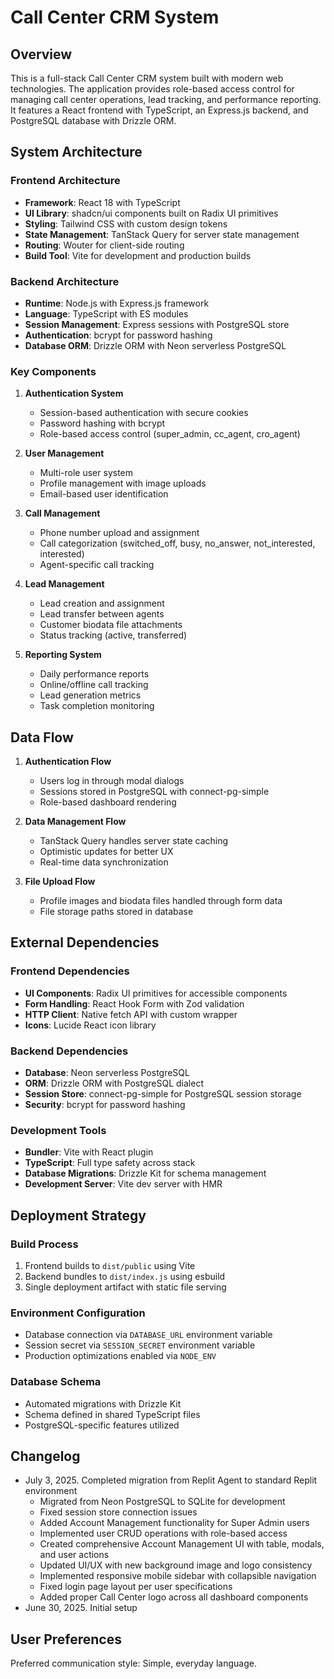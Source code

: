 # Call Center CRM System

## Overview

This is a full-stack Call Center CRM system built with modern web technologies. The application provides role-based access control for managing call center operations, lead tracking, and performance reporting. It features a React frontend with TypeScript, an Express.js backend, and PostgreSQL database with Drizzle ORM.

## System Architecture

### Frontend Architecture
- **Framework**: React 18 with TypeScript
- **UI Library**: shadcn/ui components built on Radix UI primitives
- **Styling**: Tailwind CSS with custom design tokens
- **State Management**: TanStack Query for server state management
- **Routing**: Wouter for client-side routing
- **Build Tool**: Vite for development and production builds

### Backend Architecture
- **Runtime**: Node.js with Express.js framework
- **Language**: TypeScript with ES modules
- **Session Management**: Express sessions with PostgreSQL store
- **Authentication**: bcrypt for password hashing
- **Database ORM**: Drizzle ORM with Neon serverless PostgreSQL

### Key Components

1. **Authentication System**
   - Session-based authentication with secure cookies
   - Password hashing with bcrypt
   - Role-based access control (super_admin, cc_agent, cro_agent)

2. **User Management**
   - Multi-role user system
   - Profile management with image uploads
   - Email-based user identification

3. **Call Management**
   - Phone number upload and assignment
   - Call categorization (switched_off, busy, no_answer, not_interested, interested)
   - Agent-specific call tracking

4. **Lead Management**
   - Lead creation and assignment
   - Lead transfer between agents
   - Customer biodata file attachments
   - Status tracking (active, transferred)

5. **Reporting System**
   - Daily performance reports
   - Online/offline call tracking
   - Lead generation metrics
   - Task completion monitoring

## Data Flow

1. **Authentication Flow**
   - Users log in through modal dialogs
   - Sessions stored in PostgreSQL with connect-pg-simple
   - Role-based dashboard rendering

2. **Data Management Flow**
   - TanStack Query handles server state caching
   - Optimistic updates for better UX
   - Real-time data synchronization

3. **File Upload Flow**
   - Profile images and biodata files handled through form data
   - File storage paths stored in database

## External Dependencies

### Frontend Dependencies
- **UI Components**: Radix UI primitives for accessible components
- **Form Handling**: React Hook Form with Zod validation
- **HTTP Client**: Native fetch API with custom wrapper
- **Icons**: Lucide React icon library

### Backend Dependencies
- **Database**: Neon serverless PostgreSQL
- **ORM**: Drizzle ORM with PostgreSQL dialect
- **Session Store**: connect-pg-simple for PostgreSQL session storage
- **Security**: bcrypt for password hashing

### Development Tools
- **Bundler**: Vite with React plugin
- **TypeScript**: Full type safety across stack
- **Database Migrations**: Drizzle Kit for schema management
- **Development Server**: Vite dev server with HMR

## Deployment Strategy

### Build Process
1. Frontend builds to `dist/public` using Vite
2. Backend bundles to `dist/index.js` using esbuild
3. Single deployment artifact with static file serving

### Environment Configuration
- Database connection via `DATABASE_URL` environment variable
- Session secret via `SESSION_SECRET` environment variable
- Production optimizations enabled via `NODE_ENV`

### Database Schema
- Automated migrations with Drizzle Kit
- Schema defined in shared TypeScript files
- PostgreSQL-specific features utilized

## Changelog

- July 3, 2025. Completed migration from Replit Agent to standard Replit environment
  - Migrated from Neon PostgreSQL to SQLite for development
  - Fixed session store connection issues
  - Added Account Management functionality for Super Admin users
  - Implemented user CRUD operations with role-based access
  - Created comprehensive Account Management UI with table, modals, and user actions
  - Updated UI/UX with new background image and logo consistency
  - Implemented responsive mobile sidebar with collapsible navigation
  - Fixed login page layout per user specifications
  - Added proper Call Center logo across all dashboard components
- June 30, 2025. Initial setup

## User Preferences

Preferred communication style: Simple, everyday language.